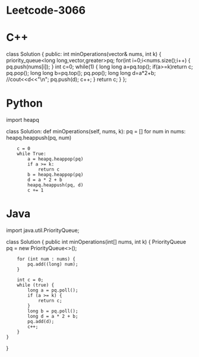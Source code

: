 # Leetcode-3066

# C++

class Solution {
public:
    int minOperations(vector<int>& nums, int k) {
        priority_queue<long long,vector<long long>,greater<long long>>pq;
        for(int i=0;i<nums.size();i++)
        {
            pq.push(nums[i]);
        }
        int c=0;
        while(1)
        {
            long long a=pq.top();
            if(a>=k)return c;
            pq.pop();
            long long b=pq.top();
            pq.pop();
            long long d=a*2+b;
            //cout<<d<<"\n";
            pq.push(d);
            c++;
        }
        return c;
    }
};

# Python

import heapq

class Solution:
    def minOperations(self, nums, k):
        pq = []
        for num in nums:
            heapq.heappush(pq, num)
        
        c = 0
        while True:
            a = heapq.heappop(pq)
            if a >= k:
                return c
            b = heapq.heappop(pq)
            d = a * 2 + b
            heapq.heappush(pq, d)
            c += 1

# Java

import java.util.PriorityQueue;

class Solution {
    public int minOperations(int[] nums, int k) {
        PriorityQueue<Long> pq = new PriorityQueue<>();
        
        for (int num : nums) {
            pq.add((long) num);
        }
        
        int c = 0;
        while (true) {
            long a = pq.poll();
            if (a >= k) {
                return c;
            }
            long b = pq.poll();
            long d = a * 2 + b;
            pq.add(d);
            c++;
        }
    }
}
